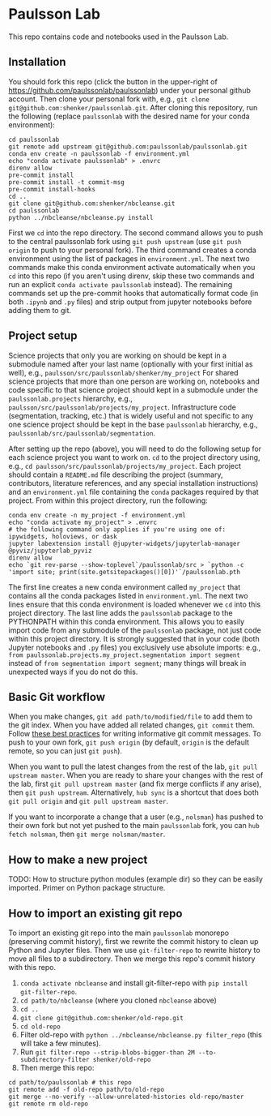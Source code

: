 # Paulsson Lab
This repo contains code and notebooks used in the Paulsson Lab.

## Installation
You should fork this repo (click the button in the upper-right of https://github.com/paulssonlab/paulssonlab) under your personal github account. Then clone your personal fork with, e.g., `git clone git@github.com:shenker/paulssonlab.git`. After cloning this repository, run the following (replace `paulssonlab` with the desired name for your conda environment):
```
cd paulssonlab
git remote add upstream git@github.com:paulssonlab/paulssonlab.git
conda env create -n paulssonlab -f environment.yml
echo "conda activate paulssonlab" > .envrc
direnv allow
pre-commit install
pre-commit install -t commit-msg
pre-commit install-hooks
cd ..
git clone git@github.com:shenker/nbcleanse.git
cd paulssonlab
python ../nbcleanse/nbcleanse.py install
```

First we `cd` into the repo directory. The second command allows you to push to the central paulssonlab fork using `git push upstream` (use `git push origin` to push to your personal fork). The third command creates a conda environment using the list of packages in `environment.yml`. The next two commands make this conda environment activate automatically when you `cd` into this repo (if you aren't using direnv, skip these two commands and run an explicit `conda activate paulssonlab` instead). The remaining commands set up the pre-commit hooks that automatically format code (in both `.ipynb` and `.py` files) and strip output from jupyter notebooks before adding them to git.

## Project setup
Science projects that only you are working on should be kept in a submodule named after your last name (optionally with your first initial as well), e.g., `paulsson/src/paulssonlab/shenker/my_project` For shared science projects that more than one person are working on, notebooks and code specific to that science project should kept in a submodule under the `paulssonlab.projects` hierarchy, e.g., `paulsson/src/paulssonlab/projects/my_project`. Infrastructure code (segmentation, tracking, etc.) that is widely useful and not specific to any one science project should be kept in the base `paulssonlab` hierarchy, e.g., `paulssonlab/src/paulssonlab/segmentation`.

After setting up the repo (above), you will need to do the following setup for each science project you want to work on. `cd` to the project directory using, e.g., `cd paulsson/src/paulssonlab/projects/my_project`. Each project should contain a `README.md` file describing the project (summary, contributors, literature references, and any special installation instructions) and an `environment.yml` file containing the `conda` packages required by that project. From within this project directory, run the following:
```
conda env create -n my_project -f environment.yml
echo "conda activate my_project" > .envrc
# the following command only applies if you're using one of: ipywidgets, holoviews, or dask
jupyter labextension install @jupyter-widgets/jupyterlab-manager @pyviz/jupyterlab_pyviz
direnv allow
echo `git rev-parse --show-toplevel`/paulssonlab/src > `python -c 'import site; print(site.getsitepackages()[0])'`/paulssonlab.pth
```

The first line creates a new conda environment called `my_project` that contains all the conda packages listed in `environment.yml`. The next two lines ensure that this conda environment is loaded whenever we `cd` into this project directory. The last line adds the `paulssonlab` package to the PYTHONPATH within this conda environment. This allows you to easily import code from any submodule of the `paulssonlab` package, not just code within this project directory. It is strongly suggested that in your code (both Jupyter notebooks and `.py` files) you exclusively use absolute imports: e.g., `from paulssonlab.projects.my_project.segmentation import segment` instead of `from segmentation import segment`; many things will break in unexpected ways if you do not do this.

## Basic Git workflow
When you make changes, `git add path/to/modified/file` to add them to the git index. When you have added all related changes, `git commit` them. Follow [these best practices](https://chris.beams.io/posts/git-commit/) for writing informative git commit messages. To push to your own fork, `git push origin` (by default, `origin` is the default remote, so you can just `git push`).

When you want to pull the latest changes from the rest of the lab, `git pull upstream master`. When you are ready to share your changes with the rest of the lab, first `git pull upstream master` (and fix merge conflicts if any arise), then `git push upstream`. Alternatively, `hub sync` is a shortcut that does both `git pull origin` and `git pull upstream master`.

If you want to incorporate a change that a user (e.g., `nolsman`) has pushed to their own fork but not yet pushed to the main `paulssonlab` fork, you can `hub fetch nolsman`, then `git merge nolsman/master`.

## How to make a new project
TODO: How to structure python modules (example dir) so they can be easily imported. Primer on Python package structure.

## How to import an existing git repo
To import an existing git repo into the main `paulssonlab` monorepo (preserving commit history), first we rewrite the commit history to clean up Python and Jupyter files. Then we use `git-filter-repo` to rewrite history to move all files to a subdirectory. Then we merge this repo's commit history with this repo.
1. `conda activate nbcleanse` and install git-filter-repo with `pip install git-filter-repo`.
2. `cd path/to/nbcleanse` (where you cloned `nbcleanse` above)
3. `cd ..`
4. `git clone git@github.com:shenker/old-repo.git`
5. `cd old-repo`
6. Filter old-repo with `python ../nbcleanse/nbcleanse.py filter_repo` (this will take a few minutes).
7. Run `git filter-repo --strip-blobs-bigger-than 2M --to-subdirectory-filter shenker/old-repo`
8. Then merge this repo:
```
cd path/to/paulssonlab # this repo
git remote add -f old-repo path/to/old-repo
git merge --no-verify --allow-unrelated-histories old-repo/master
git remote rm old-repo
```
